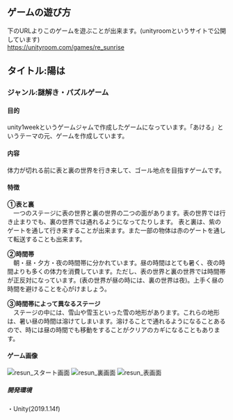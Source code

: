 ## ゲームの遊び方
下のURLよりこのゲームを遊ぶことが出来ます。(unityroomというサイトで公開しています)  
https://unityroom.com/games/re_sunrise

## タイトル:陽は
### ジャンル:謎解き・パズルゲーム

#### 目的
unity1weekというゲームジャムで作成したゲームになっています。「あける」というテーマの元、ゲームを作成しています。

#### 内容
体力が切れる前に表と裏の世界を行き来して、ゴール地点を目指すゲームです。  

#### 特徴
**➀表と裏**  
　一つのステージに表の世界と裏の世界の二つの面があります。表の世界では行き止まりでも、裏の世界では通れるようになってたりします。
表と裏は、紫のゲートを通して行き来することが出来ます。また一部の物体は赤のゲートを通して転送することも出来ます。

**➁時間帯**  
　朝・昼・夕方・夜の時間帯に分かれています。昼の時間はとても暑く、夜の時間よりも多くの体力を消費しています。ただし、表の世界と裏の世界では時間帯が正反対になっています。(表の世界が昼の時には、裏の世界は夜)。上手く昼の時間を避けることを心がけましょう。

**➂時間帯によって異なるステージ**  
　ステージの中には、雪山や雪玉といった雪の地形があります。これらの地形は、暑い昼の時間は溶けてしまいます。溶けることで通れるようになることあるので、時には昼の時間でも移動をすることがクリアのカギになることもあります。


#### ゲーム画像  
![resun_スタート画面](https://user-images.githubusercontent.com/45326553/106386759-ea222b80-6419-11eb-981b-cc962302aa09.png)
![resun_裏画面](https://user-images.githubusercontent.com/45326553/106386762-eb535880-6419-11eb-8a71-bd168b239602.png)
![resun_表画面](https://user-images.githubusercontent.com/45326553/106386763-eb535880-6419-11eb-9aaf-d99356922b4d.png)
  
  ##### 開発環境
  ・Unity(2019.1.14f)  
